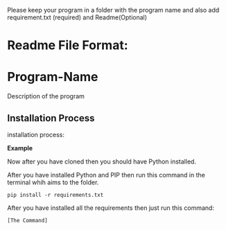 

Please keep your program in a folder with the program name and also add requirement.txt (required) and Readme(Optional)

# Readme File Format:

# Program-Name

Description of the program

## Installation Process

installation process:

**Example**

Now after you have cloned then you should have Python installed.

After you have installed Python and PIP then run this command in the terminal whih aims to the folder.

```
pip install -r requirements.txt
```

After you have installed all the requirements then just run this command:

```
[The Command]
```
